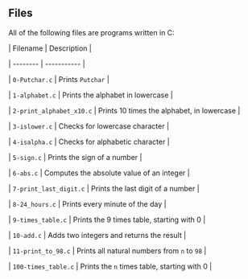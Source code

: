 ## Files
		
All of the following files are programs written in C:
		

		
| Filename | Description |
		
| -------- | ----------- |
		
| `0-Putchar.c` | Prints `Putchar` |
		
| `1-alphabet.c` | Prints the alphabet in lowercase |
		
| `2-print_alphabet_x10.c` | Prints 10 times the alphabet, in lowercase |
		
| `3-islower.c` | Checks for lowercase character |
		
| `4-isalpha.c` | Checks for alphabetic character |
		
| `5-sign.c` | Prints the sign of a number |
		
| `6-abs.c` | Computes the absolute value of an integer |
		
| `7-print_last_digit.c` | Prints the last digit of a number |
		
| `8-24_hours.c` | Prints every minute of the day |
		
| `9-times_table.c` | Prints the 9 times table, starting with 0 |
		
| `10-add.c` | Adds two integers and returns the result |
		
| `11-print_to_98.c` | Prints all natural numbers from `n` to `98` |
		
| `100-times_table.c` | Prints the `n` times table, starting with 0 |
